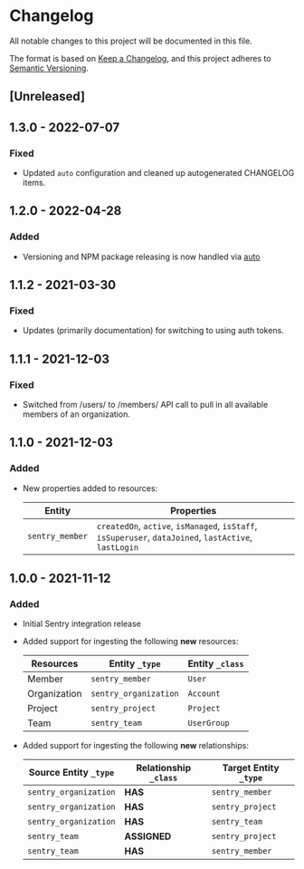 # Changelog

All notable changes to this project will be documented in this file.

The format is based on [Keep a Changelog](https://keepachangelog.com/en/1.0.0/),
and this project adheres to
[Semantic Versioning](https://semver.org/spec/v2.0.0.html).

## [Unreleased]

## 1.3.0 - 2022-07-07

### Fixed

- Updated `auto` configuration and cleaned up autogenerated CHANGELOG items.

## 1.2.0 - 2022-04-28

### Added

- Versioning and NPM package releasing is now handled via
  [auto](https://intuit.github.io/auto/)

## 1.1.2 - 2021-03-30

### Fixed

- Updates (primarily documentation) for switching to using auth tokens.

## 1.1.1 - 2021-12-03

### Fixed

- Switched from /users/ to /members/ API call to pull in all available members
  of an organization.

## 1.1.0 - 2021-12-03

### Added

- New properties added to resources:

  | Entity          | Properties                                                                                            |
  | --------------- | ----------------------------------------------------------------------------------------------------- |
  | `sentry_member` | `createdOn`, `active`, `isManaged`, `isStaff`, `isSuperuser`, `dataJoined`, `lastActive`, `lastLogin` |

## 1.0.0 - 2021-11-12

### Added

- Initial Sentry integration release

- Added support for ingesting the following **new** resources:

  | Resources    | Entity `_type`        | Entity `_class` |
  | ------------ | --------------------- | --------------- |
  | Member       | `sentry_member`       | `User`          |
  | Organization | `sentry_organization` | `Account`       |
  | Project      | `sentry_project`      | `Project`       |
  | Team         | `sentry_team`         | `UserGroup`     |

- Added support for ingesting the following **new** relationships:

  | Source Entity `_type` | Relationship `_class` | Target Entity `_type` |
  | --------------------- | --------------------- | --------------------- |
  | `sentry_organization` | **HAS**               | `sentry_member`       |
  | `sentry_organization` | **HAS**               | `sentry_project`      |
  | `sentry_organization` | **HAS**               | `sentry_team`         |
  | `sentry_team`         | **ASSIGNED**          | `sentry_project`      |
  | `sentry_team`         | **HAS**               | `sentry_member`       |
